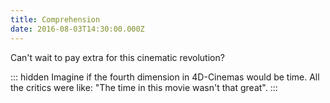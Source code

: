 ```yaml
---
title: Comprehension
date: 2016-08-03T14:30:00.000Z
---
```


Can't wait to pay extra for this cinematic revolution?

::: hidden
Imagine if the fourth dimension in 4D-Cinemas would be time. All the critics were like: "The time in this movie wasn't that great".
:::